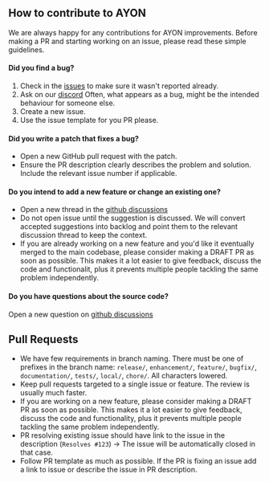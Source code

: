 ## How to contribute to AYON
We are always happy for any contributions for AYON improvements. Before making a PR and starting working on an issue, please read these simple guidelines.

#### **Did you find a bug?**

1. Check in the [issues](https://github.com/ynput/ayon-launcher/issues) to make sure it wasn't reported already.
2. Ask on our [discord](https://discord.gg/ynput) Often, what appears as a bug, might be the intended behaviour for someone else.
3. Create a new issue.
4. Use the issue template for you PR please.


#### **Did you write a patch that fixes a bug?**

- Open a new GitHub pull request with the patch.
- Ensure the PR description clearly describes the problem and solution. Include the relevant issue number if applicable.

#### **Do you intend to add a new feature or change an existing one?**

- Open a new thread in the [github discussions](https://github.com/ynput/OpenPype/discussions/new)
- Do not open issue until the suggestion is discussed. We will convert accepted suggestions into backlog and point them to the relevant discussion thread to keep the context.
- If you are already working on a new feature and you'd like it eventually merged to the main codebase, please consider making a DRAFT PR as soon as possible. This makes it a lot easier to give feedback, discuss the code and functionalit, plus it prevents multiple people tackling the same problem independently.

#### **Do you have questions about the source code?**

Open a new question on [github discussions](https://github.com/ynput/OpenPype/discussions/new)


## Pull Requests
- We have few requirements in branch naming. There must be one of prefixes in the branch name: `release/`, `enhancement/`, `feature/`, `bugfix/`, `documentation/`, `tests/`, `local/`, `chore/`. All characters lowered.
- Keep pull requests targeted to a single issue or feature. The review is usually much faster.
- If you are working on a new feature, please consider making a DRAFT PR as soon as possible. This makes it a lot easier to give feedback, discuss the code and functionality, plus it prevents multiple people tackling the same problem independently.
- PR resolving existing issue should have link to the issue in the description (`Resolves #123`) -> The issue will be automatically closed in that case.
- Follow PR template as much as possible. If the PR is fixing an issue add a link to issue or describe the issue in PR description.
